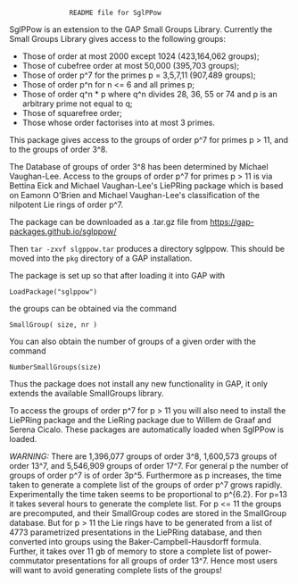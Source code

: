 
                   README file for SglPPow

SglPPow is an extension to the GAP Small Groups Library. Currently the Small
Groups Library gives access to the following groups:

  - Those of order at most 2000 except 1024 (423,164,062 groups);
  - Those of cubefree order at most 50,000 (395,703 groups);
  - Those of order p^7 for the primes p = 3,5,7,11 (907,489 groups);
  - Those of order p^n for n <= 6 and all primes p;
  - Those of order q^n * p where q^n divides 28, 36, 55 or 74 and p is
      an arbitrary prime not equal to q;
  - Those of squarefree order;
  - Those whose order factorises into at most 3 primes.

This package gives access to the groups of order p^7 for primes p > 11,
and to the groups of order 3^8.

The Database of groups of order 3^8 has been determined by Michael 
Vaughan-Lee. Access to the groups of order p^7 for primes p > 11 is via 
Bettina Eick and Michael Vaughan-Lee's LiePRing package which is based 
on Eamonn O'Brien and Michael Vaughan-Lee's classification of the nilpotent 
Lie rings of order p^7. 

The package can be downloaded as a .tar.gz file from
   <https://gap-packages.github.io/sglppow/>

Then `tar -zxvf slgppow.tar` produces a directory sglppow. This should be
moved into the `pkg` directory of a GAP installation.

The package is set up so that after loading it into GAP with

    LoadPackage("sglppow")

the groups can be obtained via the command

    SmallGroup( size, nr )

You can also obtain the number of groups of a given order with the command

    NumberSmallGroups(size)

Thus the package does not install any new functionality in GAP, it only
extends the available SmallGroups library.

To access the groups of order p^7 for p > 11 you will also need to install
the LiePRing package and the LieRing package due to Willem de Graaf and
Serena Cicalo. These packages are automatically loaded when SglPPow is 
loaded.

*WARNING:* There are 1,396,077 groups of order 3^8, 1,600,573 groups of
order 13^7, and 5,546,909 groups of order 17^7. For general p the number 
of groups of order p^7 is of order 3p^5. Furthermore as p increases, the 
time taken to generate a complete list of the groups of order p^7 grows
rapidly. Experimentally the time taken seems to be proportional to p^{6.2}. 
For p=13 it takes several hours to generate the complete list. For p <= 11 
the groups are precomputed, and their SmallGroup codes are stored in the 
SmallGroup database. But for p > 11 the Lie rings have to be generated from 
a list of 4773 parametrized presentations in the LiePRing database, and then 
converted into groups using the Baker-Campbell-Hausdorff formula. Further,
it takes over 11 gb of memory to store a complete list of power-commutator
presentations for all groups of order 13^7. Hence most users will want to 
avoid generating complete lists of the groups!
